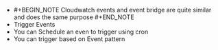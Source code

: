 - #+BEGIN_NOTE
  Cloudwatch events and event bridge are quite similar and does the same purpose
  #+END_NOTE
- Trigger Events
- You can Schedule an even to trigger using cron
- You can trigger based on Event pattern